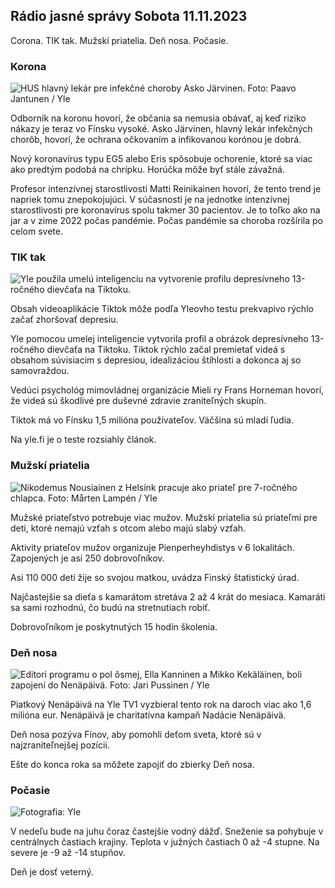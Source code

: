 ## Rádio jasné správy Sobota 11.11.2023

Corona. TIK tak. Mužskí priatelia. Deň nosa. Počasie.

### Korona

![HUS hlavný lekár pre infekčné choroby Asko Järvinen. Foto: Paavo Jantunen / Yle](https://images.cdn.yle.fi/image/upload/c_crop,h_3027,w_5382,x_0,y_311/ar_1.7777777777777777,c_fill,g_faces,w/d_1670.0q_auto:eco/f_auto/fl_lossy/v1699692578/39-1199235654f3bb0eba14)

Odborník na koronu hovorí, že občania sa nemusia obávať, aj keď riziko nákazy je teraz vo Fínsku vysoké. Asko Järvinen, hlavný lekár infekčných chorôb, hovorí, že ochrana očkovaním a infikovanou korónou je dobrá.

Nový koronavírus typu EG5 alebo Eris spôsobuje ochorenie, ktoré sa viac ako predtým podobá na chrípku. Horúčka môže byť stále závažná.

Profesor intenzívnej starostlivosti Matti Reinikainen hovorí, že tento trend je napriek tomu znepokojujúci. V súčasnosti je na jednotke intenzívnej starostlivosti pre koronavírus spolu takmer 30 pacientov. Je to toľko ako na jar a v zime 2022 počas pandémie. Počas pandémie sa choroba rozšírila po celom svete.

### TIK tak

![Yle použila umelú inteligenciu na vytvorenie profilu depresívneho 13-ročného dievčaťa na Tiktoku. ](https://images.cdn.yle.fi/image/upload/c_crop,h_2955,w_5255,x_371,y_789/ar_1.7777777777777777,c_fill,g_faces,h_675,wf_co_1200/fl_lossy/v1697625813/39-1187987652fb3e8a7ce7)

Obsah videoaplikácie Tiktok môže podľa Yleovho testu prekvapivo rýchlo začať zhoršovať depresiu.

Yle pomocou umelej inteligencie vytvorila profil a obrázok depresívneho 13-ročného dievčaťa na Tiktoku. Tiktok rýchlo začal premietať videá s obsahom súvisiacim s depresiou, idealizáciou štíhlosti a dokonca aj so samovraždou.

Vedúci psychológ mimovládnej organizácie Mieli ry Frans Horneman hovorí, že videá sú škodlivé pre duševné zdravie zraniteľných skupín.

Tiktok má vo Fínsku 1,5 milióna používateľov. Väčšina sú mladí ľudia.

Na yle.fi je o teste rozsiahly článok.

### Mužskí priatelia

![Nikodemus Nousiainen z Helsínk pracuje ako priateľ pre 7-ročného chlapca. Foto: Mårten Lampén / Yle](https://images.cdn.yle.fi/image/upload/c_crop,h_2250,w_4000,x_0,y_150/ar_1.7777777777777777,c_fill,g_faces,/wd_0q_auto:eco/f_auto/fl_lossy/v1699361417/39-1197061654a30293868a)

Mužské priateľstvo potrebuje viac mužov. Mužskí priatelia sú priateľmi pre deti, ktoré nemajú vzťah s otcom alebo majú slabý vzťah.

Aktivity priateľov mužov organizuje Pienperheyhdistys v 6 lokalitách. Zapojených je asi 250 dobrovoľníkov.

Asi 110 000 detí žije so svojou matkou, uvádza Finský štatistický úrad.

Najčastejšie sa dieťa s kamarátom stretáva 2 až 4 krát do mesiaca. Kamaráti sa sami rozhodnú, čo budú na stretnutiach robiť.

Dobrovoľníkom je poskytnutých 15 hodín školenia.

### Deň nosa

![Editori programu o pol ôsmej, Ella Kanninen a Mikko Kekäläinen, boli zapojení do Nenäpäivä. Foto: Jari Pussinen / Yle](https://images.cdn.yle.fi/image/upload/c_crop,h_3125,w_5557,x_0,y_126/ar_1.7777777777777777,c_fill,g_51,h_160.02q_auto:eco/f_auto/fl_lossy/v1699531130/39-1198130654cc7a81d6f6)

Piatkový Nenäpäivä na Yle TV1 vyzbieral tento rok na daroch viac ako 1,6 milióna eur. Nenäpäivä je charitatívna kampaň Nadácie Nenäpäivä.

Deň nosa pozýva Fínov, aby pomohli deťom sveta, ktoré sú v najzraniteľnejšej pozícii.

Ešte do konca roka sa môžete zapojiť do zbierky Deň nosa.

### Počasie

![ Fotografia: Yle](https://images.cdn.yle.fi/image/upload/c_crop,h_1080,w_1919,x_0,y_0/ar_1.7777777777777777,c_fill,g_faces,h_670/d_pr.120:eco/f_auto/fl_lossy/v1699717391/39-1199335654fa0f0a84d5)

V nedeľu bude na juhu čoraz častejšie vodný dážď. Sneženie sa pohybuje v centrálnych častiach krajiny. Teplota v južných častiach 0 až -4 stupne. Na severe je -9 až -14 stupňov.

Deň je dosť veterný.